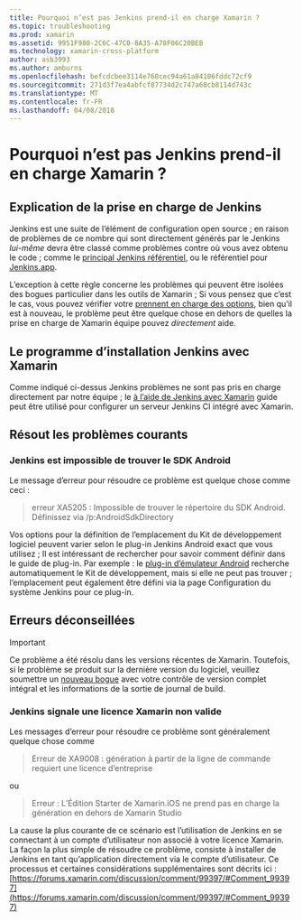 ```yaml
---
title: Pourquoi n’est pas Jenkins prend-il en charge Xamarin ?
ms.topic: troubleshooting
ms.prod: xamarin
ms.assetid: 9951F980-2C6C-47C0-8A35-A78F06C20BEB
ms.technology: xamarin-cross-platform
author: asb3993
ms.author: amburns
ms.openlocfilehash: befcdcbee3114e760cec94a61a84106fddc72cf9
ms.sourcegitcommit: 271d3f7ea4abfcf87734d2c747a68cb8114d743c
ms.translationtype: MT
ms.contentlocale: fr-FR
ms.lasthandoff: 04/08/2018
---
```

# <a name="why-isnt-jenkins-supported-by-xamarin"></a>Pourquoi n’est pas Jenkins prend-il en charge Xamarin ?

## <a name="jenkins-support-explanation"></a>Explication de la prise en charge de Jenkins

Jenkins est une suite de l’élément de configuration open source ; en raison de problèmes de ce nombre qui sont directement générés par le Jenkins *lui-même* devra être classé comme problèmes contre où vous avez obtenu le code ; comme le [principal Jenkins référentiel](https://github.com/jenkinsci/jenkins), ou le référentiel pour [ Jenkins.app](https://github.com/stisti/jenkins-app).

L’exception à cette règle concerne les problèmes qui peuvent être isolées des bogues particulier dans les outils de Xamarin ; Si vous pensez que c’est le cas, vous pouvez vérifier votre [prennent en charge des options](~/cross-platform/troubleshooting/support-options.md), bien qu’il est à nouveau, le problème peut être quelque chose en dehors de quelles la prise en charge de Xamarin équipe pouvez *directement* aide.

## <a name="setup-jenkins-with-xamarin"></a>Le programme d’installation Jenkins avec Xamarin

Comme indiqué ci-dessus Jenkins problèmes ne sont pas pris en charge directement par notre équipe ; le [à l’aide de Jenkins avec Xamarin](~/tools/ci/jenkins-walkthrough.md) guide peut être utilisé pour configurer un serveur Jenkins CI intégré avec Xamarin. 

## <a name="fixes-for-common-issues"></a>Résout les problèmes courants
### <a name="jenkins-is-unable-to-find-the-android-sdk"></a>Jenkins est impossible de trouver le SDK Android

Le message d’erreur pour résoudre ce problème est quelque chose comme ceci :

> erreur XA5205 : Impossible de trouver le répertoire du SDK Android. Définissez via /p:AndroidSdkDirectory

Vos options pour la définition de l’emplacement du Kit de développement logiciel peuvent varier selon le plug-in Jenkins Android exact que vous utilisez ; Il est intéressant de rechercher pour savoir comment définir dans le guide de plug-in. Par exemple : le [plug-in d’émulateur Android](https://wiki.jenkins-ci.org/display/JENKINS/Android+Emulator+Plugin#AndroidEmulatorPlugin-Systemconfiguration) recherche automatiquement le Kit de développement, mais si elle ne peut pas trouver ; l’emplacement peut également être défini via la page Configuration du système Jenkins pour ce plug-in. 


## <a name="deprecated-errors"></a>Erreurs déconseillées

> [!IMPORTANT]
> Ce problème a été résolu dans les versions récentes de Xamarin. Toutefois, si le problème se produit sur la dernière version du logiciel, veuillez soumettre un [nouveau bogue](~/cross-platform/troubleshooting/questions/howto-file-bug.md) avec votre contrôle de version complet intégral et les informations de la sortie de journal de build.



### <a name="jenkins-reports-an-invalid-xamarin-license"></a>Jenkins signale une licence Xamarin non valide
Les messages d’erreur pour résoudre ce problème sont généralement quelque chose comme

> Erreur de XA9008 : génération à partir de la ligne de commande requiert une licence d’entreprise

ou

> Erreur : L’Édition Starter de Xamarin.iOS ne prend pas en charge la génération en dehors de Xamarin Studio 

La cause la plus courante de ce scénario est l’utilisation de Jenkins en se connectant à un compte d’utilisateur non associé à votre licence Xamarin. La façon la plus simple de résoudre ce problème, consiste à installer de Jenkins en tant qu’application directement via le compte d’utilisateur. Ce processus et certaines considérations supplémentaires sont décrits ici : [https://forums.xamarin.com/discussion/comment/99397/#Comment_99397](https://forums.xamarin.com/discussion/comment/99397/#Comment_99397)
